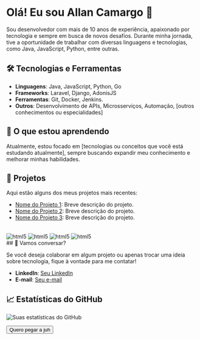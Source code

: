 # Olá! Eu sou Allan Camargo 👋

Sou desenvolvedor com mais de 10 anos de experiência, apaixonado por tecnologia e sempre em busca de novos desafios. Durante minha jornada, tive a oportunidade de trabalhar com diversas linguagens e tecnologias, como Java, JavaScript, Python, entre outras.

## 🛠️ Tecnologias e Ferramentas

- **Linguagens**: Java, JavaScript, Python, Go
- **Frameworks**: Laravel, Django, AdonisJS
- **Ferramentas**: Git, Docker, Jenkins.
- **Outros**: Desenvolvimento de APIs, Microsserviços, Automação, [outros conhecimentos ou especialidades]

## 🌱 O que estou aprendendo

Atualmente, estou focado em [tecnologias ou conceitos que você está estudando atualmente], sempre buscando expandir meu conhecimento e melhorar minhas habilidades.

## 🚀 Projetos

Aqui estão alguns dos meus projetos mais recentes:

- [Nome do Projeto 1](link): Breve descrição do projeto.
- [Nome do Projeto 2](link): Breve descrição do projeto.
- [Nome do Projeto 3](link): Breve descrição do projeto.


<div style ="display: inline_block"><br/>
 <img align="center" alt="html5" src="https://img.shields.io/badge/Scala-DC322F?style=for-the-badge&logo=scala&logoColor=white" />
 <img align="center" alt="html5" src="https://img.shields.io/badge/Lua-2C2D72?style=for-the-badge&logo=lua&logoColor=white" />
 <img align="center" alt="html5" src="https://img.shields.io/badge/Angular-DD0031?style=for-the-badge&logo=angular&logoColor=white" />
 <img align="center" alt="html5" src="https://img.shields.io/badge/Django-092E20?style=for-the-badge&logo=django&logoColor=white" />
</div>
## 💬 Vamos conversar?

Se você deseja colaborar em algum projeto ou apenas trocar uma ideia sobre tecnologia, fique à vontade para me contatar!

- **LinkedIn**: [Seu LinkedIn](link)
- **E-mail**: [Seu e-mail](mailto:seu@email.com)

## 📈 Estatísticas do GitHub

![Suas estatísticas do GitHub](https://github-readme-stats.vercel.app/api?username=allanmdev&show_icons=true&theme=radical)

<button>Quero pegar a juh</button>
